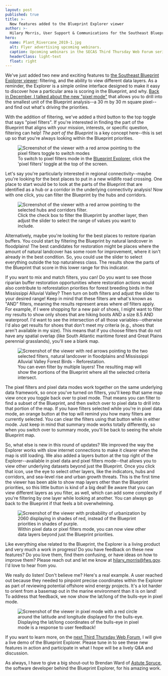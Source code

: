 ```yaml
---
layout: post
published: true
title: >-
  New features added to the Blueprint Explorer viewer
author: >-
  Hilary Morris, User Support & Communications for the Southeast Blueprint
hero:
  name: Plant_Rivercane_2019-1.jpg
  alt: Flyer advertising upcoming webinars.
  caption: Upcoming webinars in the SECAS Third Thursday Web Forum series.
  headerClass: light-text
  float: right
---
```

We've just added two new and exciting features to [the Southeast Blueprint Explorer viewer](https://secassoutheast.org/2022/12/20/the-Southeast-Blueprint-Explorer-Now-with-more-to-explore.html): filtering, and the ability to view different data layers. As a reminder, the Explorer is a simple online interface designed to make it easy to discover how a particular area is scoring in the Blueprint, and why. [Back in December, I talked about the new "pixel mode"](https://secassoutheast.org/2022/11/15/Southeast-Blueprint-Explorer-updated-with-2022-data.html) that allows you to drill into the smallest unit of the Blueprint analysis--a 30 m by 30 m square pixel--and find out what's driving the priorities.<!--more-->

With the addition of filtering, we've added a third button to the top toggle that says "pixel filters". If you're interested in finding the part of the Blueprint that aligns with your mission, interests, or specific question, filtering can help! _The part of the Blueprint_ is a key concept here--this is set up so that you're always looking within the Blueprint priorities.

<figure>
  <img src="{{site.baseurl}}/images/BlueprintExplorerSnipPixelFiltersToggle.PNG" alt="Screenshot of the viewer with a red arrow pointing to the pixel filters toggle to switch modes"/>
  <figcaption>To switch to pixel filters mode in the <a href="https://blueprint.geoplatform.gov/southeast/">Blueprint Explorer</a>, click the 'pixel filters' toggle at the top of the screen.</figcaption>
</figure>

Let's say you're particularly interested in regional connectivity--maybe you're looking for the best places to put in a new wildlife road crossing. One place to start would be to look at the parts of the Blueprint that are identified as a hub or a corridor in the underlying connectivity analysis! Now with one click, you can filter the Blueprint by the hubs and corridors.

<figure>
  <img src="{{site.baseurl}}/images/BlueprintExplorerSnipPixelFilterHubsCorridors.png" alt="Screenshot of the viewer with a red arrow pointing to the selected hubs and corridors filter."
  <figcaption>Click the check box to filter the Blueprint by another layer, then adjust the slider to select the range of values you want to include.</figcaption>
</figure>

Alternatively, maybe you're looking for the best places to restore riparian buffers. You could start by filtering the Blueprint by natural landcover in floodplains! The best candidates for restoration might be places where the amount of natural landcover has some room for improvement, where it isn't already in the best condition. So, you could use the slider to select everything outside the top naturalness class. The results show the parts of the Blueprint that score in this lower range for this indicator.

If you want to mix and match filters, you can! Do you want to see those riparian buffer restoration opportunities where restoration actions would also contribute to reforestation priorities for forest breeding birds in the Mississippi Alluvial Valley? Then turn on both filters and adjust the slider to your desired range! Keep in mind that these filters are what's known as "AND" filters, meaning the results represent areas where _all_ filters apply. For example, if I were shopping for a new pair of shoes, I might want to filter my results to show only shoes that are hiking boots AND a size 8.5 AND waterproof. I'd want to see the intersection of all those variables--otherwise I'd also get results for shoes that don't meet my criteria (e.g., shoes that aren't available in my size). This means that if you choose filters that do not have any spatial overlap (like South Atlantic maritime forest and Great Plains perennial grasslands), you'll see a blank map.

<figure>
  <img src="{{site.baseurl}}/images/BlueprintExplorerSnipPixelFilterRiparianAndMAV.png" alt="Screenshot of the viewer with red arrows pointing to the two selected filters, natural landcover in floodplains and Mississippi Alluvial Valley Forest Birds - Reforestation."
  <figcaption>You can even filter by multiple layers! The resulting map will show the portions of the Blueprint where all the selected criteria intersect.</figcaption>
</figure>

The pixel filters and pixel data modes work together on the same underlying data framework, so once you've turned on filters, you'll keep that same map view once you toggle back over to pixel mode. That means you can filter to find a subset of the Blueprint, and then switch over to pixel data to drill into that portion of the map. If you have filters selected while you're in pixel data mode, an orange button at the top will remind you how many filters are currently selected. You can clear the filters using that button while in either mode. Just keep in mind that summary mode works totally differently, so when you switch over to summary mode, you'll be back to seeing the whole Blueprint map.

So, what else is new in this round of updates? We improved the way the Explorer works with slow internet connections to make it clearer when the map is still loading. We also added a layers button at the top right of the Explorer--available in pixel data and pixel filters mode--that allows you to view other underlying datasets beyond just the Blueprint. Once you click that icon, use the eye to select other layers, like the indicators, hubs and corridors, and sea-level rise and urban growth threats. This is the first time the viewer has been able to show map layers other than the Blueprint priorities, so this little button is kind of a big deal! Be aware that you can view different layers as you filter, as well, which can add some complexity if you're filtering by one layer while looking at another. You can always go back to the Blueprint if that feels a bit overwhelming.

<figure>
  <img src="{{site.baseurl}}/images/BlueprintExplorerSnipLayerToggle.png" alt="Screenshot of the viewer with probability of urbanization by 2060 displaying in shades of red, instead of the Blueprint priorities in shades of purple."
  <figcaption>Within pixel data or pixel filters mode, you can now view other data layers beyond just the Blueprint priorities.</figcaption>
</figure>

Like everything else related to the Blueprint, the Explorer is a living product and very much a work in progress! Do you have feedback on these new features? Do you love them, find them confusing, or have ideas on how to improve them? Please reach out and let me know at hilary_morris@fws.gov. I'd love to hear from you.

We really do listen! Don't believe me? Here's a real example. A user reached out because they needed to pinpoint precise coordinates within the Explorer as part of reviewing potential offshore wind energy projects. It's a lot harder to orient from a basemap out in the marine environment than it is on land! To address that feedback, we now show the lat/long of the bulls-eye in pixel mode.

<figure>
  <img src="{{site.baseurl}}/images/BlueprintExplorerSnipCoordinates.png" alt="Screenshot of the viewer in pixel mode with a red circle around the latitude and longitude displayed for the bulls-eye."
  <figcaption>Displaying the lat/long coordinates of the bulls-eye in pixel mode is a response to user feedback!</figcaption>
</figure>

If you want to learn more, on the [next Third Thursday Web Forum](https://calendar.google.com/calendar/event?eid=N3MzZDBuZnIwaXMxcnN0NXQ4Yjk1cms2bXAgc2VjYXNzb3V0aGVhc3RAbQ&ctz=America/New_York), I will give a live demo of the Blueprint Explorer. Please tune in to see these new features in action and participate in what I hope will be a lively Q&A and discussion.

As always, I have to give a big shout-out to Brendan Ward of [Astute Spruce](https://astutespruce.com/), the software developer behind the Blueprint Explorer, for his amazing work.
